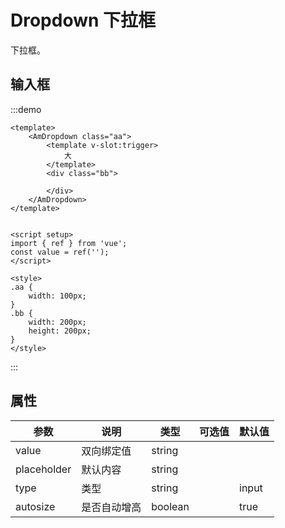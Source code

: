 # Dropdown 下拉框

下拉框。

## 输入框

:::demo
```vue
<template>
    <AmDropdown class="aa">
        <template v-slot:trigger>
            大
        </template>
        <div class="bb">

        </div>
    </AmDropdown>
</template>


<script setup>
import { ref } from 'vue';
const value = ref('');
</script>

<style>
.aa {
    width: 100px;
}
.bb {
    width: 200px;
    height: 200px;
}
</style>
```
:::

## 属性

| 参数 | 说明 | 类型 | 可选值 | 默认值 |
| --- | --- | --- | --- | --- |
| value | 双向绑定值 | string |  |  |
| placeholder | 默认内容 | string | |  |
| type | 类型 | string |  | input |
| autosize | 是否自动增高 | boolean |  | true |
